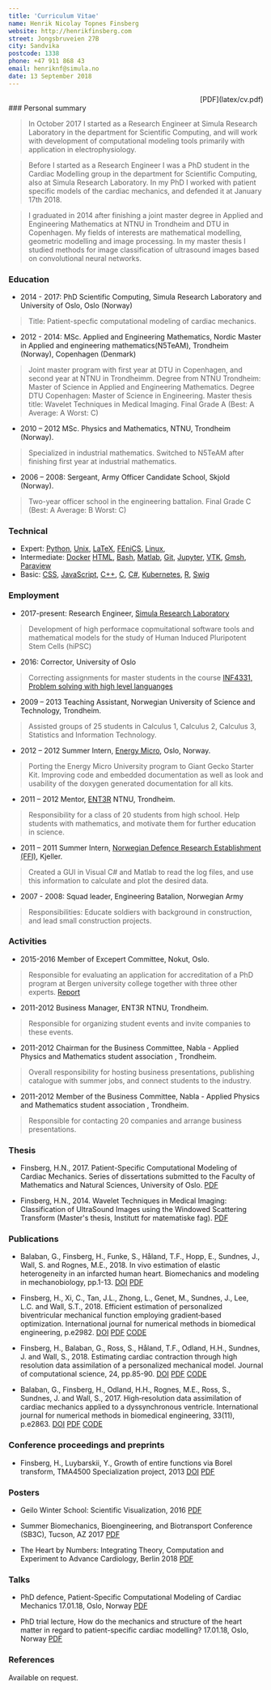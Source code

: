 ```yaml
---
title: 'Curriculum Vitae'
name: Henrik Nicolay Topnes Finsberg
website: http://henrikfinsberg.com
street: Jongsbruveien 27B
city: Sandvika
postcode: 1338
phone: +47 911 868 43
email: henriknf@simula.no
date: 13 September 2018
---
```


<div style="text-align: right">[PDF](latex/cv.pdf)</div>
### Personal summary

> In October 2017 I started as a Research Engineer at Simula Research Laboratory in the department for Scientific Computing, and will work with development of computational modeling tools primarily with application in electrophysiology. 

> Before I started as a Research Engineer I was a PhD student in the Cardiac Modelling group in the department for Scientific Computing, also at Simula Research Laboratory. In my PhD I worked with patient specific models of the cardiac mechanics, and defended it at January 17th 2018.

> I graduated in 2014 after finishing a joint master degree in Applied and Engineering Mathematics at NTNU in Trondheim and DTU in Copenhagen. My fields of interests are mathematical modelling, geometric modelling and image processing. In my master thesis I studied methods for image classification of ultrasound images based on convolutional neural networks.

### Education 

- 2014 - 2017: PhD Scientific Computing, Simula Research Laboratory and University
  of Oslo, Oslo (Norway)

> Title: Patient-specfic computational modeling of cardiac mechanics. 

- 2012 - 2014: MSc. Applied and Engineering Mathematics, Nordic Master in Applied
and engineering mathematics(N5TeAM), Trondheim (Norway), Copenhagen (Denmark)

> Joint master program with first year at DTU in Copenhagen, and
> second year at NTNU in Trondheimm. Degree from  NTNU Trondheim:
> Master of Science in Applied and Engineering Mathematics. Degree DTU
> Copenhagen: Master of Science in Engineering. Master thesis title:
> Wavelet Techniques in Medical Imaging. Final Grade A (Best: A Average: A
> Worst: C)

- 2010 – 2012 MSc. Physics and Mathematics, NTNU, Trondheim (Norway).

> Specialized in industrial mathematics. Switched to N5TeAM after finishing first year at
> industrial mathematics.

- 2006 – 2008: Sergeant, Army Officer Candidate School, Skjold (Norway).

> Two-year officer school in the engineering battalion. Final Grade C (Best: A Average: B
> Worst: C)


### Technical

- Expert: 
  [Python](https://www.python.org),
  [Unix](https://en.wikipedia.org/wiki/Unix),
  [LaTeX](https://www.latex-project.org), 
  [FEniCS](https://fenicsproject.org), 
  [Linux](https://en.wikipedia.org/wiki/Linux), 
- Intermediate: 
  [Docker](https://www.docker.com)
  [HTML](https://en.wikipedia.org/wiki/HTML), 
  [Bash](https://en.wikipedia.org/wiki/Bash_(Unix_shell)),
  [Matlab](https://se.mathworks.com/products/matlab.html), 
  [Git](https://git-scm.com), 
  [Jupyter](http://jupyter.org), 
  [VTK](https://www.vtk.org), 
  [Gmsh](http://gmsh.info),
  [Paraview](https://www.paraview.org) 
- Basic: 
  [CSS](https://en.wikipedia.org/wiki/Cascading_Style_Sheets), 
  [JavaScript](https://en.wikipedia.org/wiki/JavaScript),
  [C++](https://en.wikipedia.org/wiki/C%2B%2B),
  [C](https://en.wikipedia.org/wiki/C_(programming_language)), 
  [C#](https://en.wikipedia.org/wiki/C_Sharp_(programming_language)),
  [Kubernetes](https://kubernetes.io), 
  [R](https://www.r-project.org/about.html), 
  [Swig](http://www.swig.org) 

### Employment 

- 2017-present: Research Engineer, [Simula Research Laboratory](https://www.simula.no)

> Development of high performace copmuitational software tools and 
> mathematical models for the study of Human Induced Pluripotent Stem Cells (hiPSC)


- 2016: Corrector, University of Oslo

> Correcting assignments for master students in the course [INF4331,
> Problem solving with high level
> languanges](https://www.uio.no/studier/emner/matnat/ifi/INF4331/index-eng.html)

- 2009 – 2013 Teaching Assistant, Norwegian University of Science and
  Technology, Trondheim.
  
> Assisted groups of 25 students in Calculus 1, Calculus 2, Calculus 3, Statistics and
> Information Technology.


- 2012 – 2012 Summer Intern, [Energy Micro](https://www.silabs.com), Oslo, Norway.

> Porting the Energy Micro University program to Giant Gecko Starter Kit. Improving
> code and embedded documentation as well as look and usability of the doxygen generated
> documentation for all kits.

- 2011 – 2012 Mentor, [ENT3R](https://www.ent3r.no) NTNU, Trondheim.

> Responsibility for a class of 20 students from high school. Help students with mathematics,
> and motivate them for further education in science.

- 2011 – 2011 Summer Intern, [Norwegian Defence Research
  Establishment (FFI)](https://www.ffi.no), Kjeller.
  
> Created a GUI in Visual C# and Matlab to read the log files, and use this information
> to calculate and plot the desired data.

- 2007 - 2008: Squad leader, Engineering Batalion, Norwegian Army

> Responsibilities: Educate soldiers with background in construction, and lead small
> construction projects.


### Activities

- 2015-2016 Member of Excepert Committee, Nokut, Oslo.

> Responsible for evaluating an application for accreditation of a PhD program at Bergen
> university college together with three other experts.
> [Report](https://www.nokut.no/contentassets/8709159cefe84f72b68ea2f251f6130a/computer_science_software_engineering_sensor_networks_and_engineering_computing_phd_hib_2016.pdf)

- 2011-2012 Business Manager, ENT3R NTNU, Trondheim.

> Responsible for organizing student events and invite companies to these events.

- 2011-2012 Chairman for the Business Committee, Nabla - Applied Physics and Mathematics
student association , Trondheim.

> Overall responsibility for hosting business presentations,
> publishing catalogue with summer jobs, and connect students to the industry.

- 2011-2012 Member of the Business Committee, Nabla - Applied Physics and Mathematics
student association , Trondheim.

> Responsible for contacting 20 companies and arrange business presentations.

### Thesis

- Finsberg, H.N., 2017. Patient-Specific Computational Modeling of
  Cardiac Mechanics. Series of dissertations submitted to the Faculty
  of Mathematics and Natural Sciences, University of Oslo. 
  [PDF](https://www.duo.uio.no/bitstream/handle/10852/62015/PhD-Finsberg-2018.pdf)
  
- Finsberg, H.N., 2014. Wavelet Techniques in Medical Imaging:
  Classification of UltraSound Images using the Windowed Scattering
  Transform (Master's thesis, Institutt for matematiske fag). 
  [PDF](https://brage.bibsys.no/xmlui/bitstream/handle/11250/259333/733307_FULLTEXT01.pdf)


### Publications

- Balaban, G., Finsberg, H., Funke, S., Håland, T.F., Hopp, E.,
  Sundnes, J., Wall, S. and Rognes, M.E., 2018. In vivo estimation of
  elastic heterogeneity in an infarcted human heart. Biomechanics and
  modeling in mechanobiology, pp.1-13. 
  [DOI](https://doi.org/10.1007/s10237-018-1028-5)
  [PDF](https://link.springer.com/content/pdf/10.1007%2Fs10237-018-1028-5.pdf)
  
- Finsberg, H., Xi, C., Tan, J.L., Zhong, L., Genet, M., Sundnes, J.,
  Lee, L.C. and Wall, S.T., 2018. Efficient estimation of personalized
  biventricular mechanical function employing gradient‐based
  optimization. International journal for numerical methods in
  biomedical engineering, p.e2982. 
  [DOI](https://doi.org/10.1002/cnm.2982)
  [PDF](https://onlinelibrary.wiley.com/doi/pdf/10.1002/cnm.2982)
  [CODE](https://bitbucket.org/finsberg/efficient-estimation-of-personalized-biventricular-mechanical)
  
- Finsberg, H., Balaban, G., Ross, S., Håland, T.F., Odland, H.H.,
  Sundnes, J. and Wall, S., 2018. Estimating cardiac contraction
  through high resolution data assimilation of a personalized
  mechanical model. Journal of computational science, 24, pp.85-90. 
  [DOI](https://doi.org/10.1016/j.jocs.2017.07.013)
  [PDF](https://www.sciencedirect.com/science/article/pii/S1877750317308190/pdfft?md5=3f7bbc82a870dc84f5080564c7f3c33a&pid=1-s2.0-S1877750317308190-main.pdf)
  [CODE](https://bitbucket.org/finsberg/estimate_cardiac_contraction)

- Balaban, G., Finsberg, H., Odland, H.H., Rognes, M.E., Ross,
  S., Sundnes, J. and Wall, S., 2017. High‐resolution data
  assimilation of cardiac mechanics applied to a dyssynchronous
  ventricle. International journal for numerical methods in biomedical
  engineering, 33(11),
  p.e2863. 
  [DOI](https://doi.org/10.1002/cnm.2863) 
  [PDF](https://www.duo.uio.no/bitstream/handle/10852/62016/Balaban_et_al-2017-cnm-2863.pdf)
  [CODE](https://bitbucket.org/finsberg/cardiac_highres_dataassim)


### Conference proceedings and preprints

- Finsberg, H., Luybarskii, Y., Growth of entire functions via Borel
  transform, TMA4500 Specialization project, 2013
  [DOI](http://doi.org/10.13140/RG.2.2.10460.44160)
  [PDF](https://www.researchgate.net/profile/Henrik_Finsberg/publication/327633791_Growth_of_entire_functions_via_Borel_transform/links/5b9ab94145851574f7c5a499/Growth-of-entire-functions-via-Borel-transform.pdf)


### Posters

- Geilo Winter School: Scientific Visualization, 2016
  [PDF](/assets/posters/geilo_winter_school_2016.pdf)
  
- Summer Biomechanics, Bioengineering, and Biotransport Conference
  (SB3C), Tucson, AZ 2017 [PDF](/assets/posters/sb3c_2017.pdf)
  
- The Heart by Numbers: Integrating Theory, Computation and Experiment
  to Advance Cardiology, Berlin 2018 [PDF](/assets/posters/heart_by_numbers_2018.pdf)


### Talks

- PhD defence, Patient-Specific Computational Modeling of Cardiac
Mechanics 17.01.18, Oslo, Norway [PDF](/assets/talks/defence.pdf) 

- PhD trial lecture, How do the mechanics and structure of the heart
matter in regard to patient-specific cardiac modelling? 17.01.18,
Oslo, Norway [PDF](/assets/talks/trial_lecture.pdf) 


### References

Available on request.





